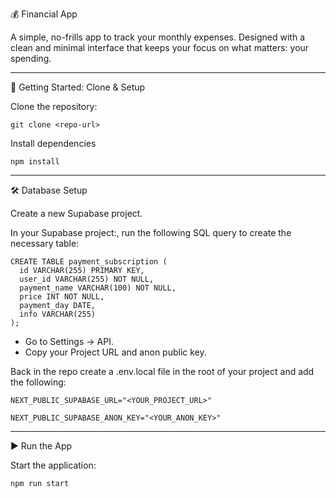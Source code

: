 💰 Financial App

A simple, no-frills app to track your monthly expenses. Designed with a clean and minimal interface that keeps your focus on what matters: your spending.

---

🚀 Getting Started: Clone & Setup

Clone the repository:

  	git clone <repo-url>

Install dependencies

  	npm install

---

🛠️ Database Setup

Create a new Supabase project.

In your Supabase project:, run the following SQL query to create the necessary table:
 
    CREATE TABLE payment_subscription (
      id VARCHAR(255) PRIMARY KEY,
      user_id VARCHAR(255) NOT NULL,
      payment_name VARCHAR(100) NOT NULL,
      price INT NOT NULL,
      payment_day DATE,
      info VARCHAR(255)
    );

+ Go to Settings → API.
+ Copy your Project URL and anon public key.

Back in the repo create a .env.local file in the root of your project and add the following:
   
    NEXT_PUBLIC_SUPABASE_URL="<YOUR_PROJECT_URL>"
    
    NEXT_PUBLIC_SUPABASE_ANON_KEY="<YOUR_ANON_KEY>"

---

▶️ Run the App

Start the application:

    npm run start

